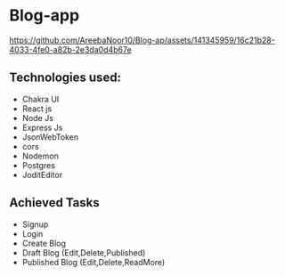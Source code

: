 # Blog-app






https://github.com/AreebaNoor10/Blog-ap/assets/141345959/16c21b28-4033-4fe0-a82b-2e3da0d4b67e



## Technologies used:
- Chakra UI
- React js
- Node Js
- Express Js
- JsonWebToken
- cors
- Nodemon
- Postgres
- JoditEditor

## Achieved Tasks
- Signup
- Login 
- Create Blog
- Draft Blog (Edit,Delete,Published)
- Published Blog (Edit,Delete,ReadMore)

